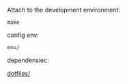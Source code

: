 Attach to the development environment:

``` make ```

config env:

``` env/ ```

dependensiec:

[dotfiles/](https://github.com/sg3t41/dotfiles)
